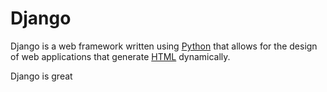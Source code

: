 # Django

Django is a web framework written using [Python](/wiki/Python) that allows for the design of web applications that generate [HTML](/wiki/HTML) dynamically.
Django is great